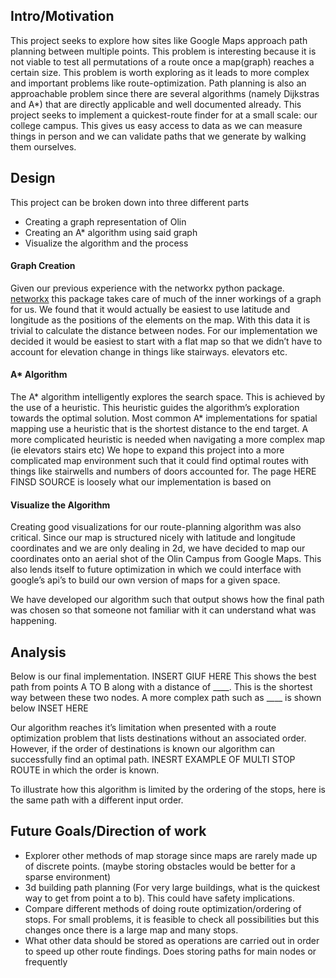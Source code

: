 ## Intro/Motivation
This project seeks to explore how sites like Google Maps approach path planning between multiple points. This problem is interesting because it is not viable to test all permutations of a route once a map(graph) reaches a certain size. This problem is worth exploring as it leads to more complex and important problems like route-optimization. Path planning is also an approachable problem since there are several algorithms (namely Dijkstras and A*) that are directly applicable and well documented already.
This project seeks to implement a quickest-route finder for at a small scale: our college campus. This gives us easy access to data as we can measure things in person and we can validate paths that we generate by walking them ourselves.


## Design 
This project can be broken down into three different parts 
- Creating a graph representation of Olin
- Creating an A* algorithm using said graph
- Visualize the algorithm and the process


#### Graph Creation
Given our previous experience with the networkx python package. [networkx](https://networkx.org/) this package takes care of much of the inner workings of a graph for us. We found that it would actually be easiest to use latitude and longitude as the positions of the elements on the map. With this data it is trivial to calculate the distance between nodes. For our implementation we decided it would be easiest to start with a flat map so that we didn’t have to account for elevation change in things like stairways. elevators etc.
#### A* Algorithm
The A* algorithm intelligently explores the search space. This is achieved by the use of a heuristic. This heuristic guides the algorithm’s exploration towards the optimal solution. Most common A* implementations for spatial mapping use a heuristic that is the shortest distance to the end target. A more complicated heuristic is needed when navigating a more complex map (ie elevators stairs etc) 
We hope to expand this project into a more complicated map environment such that it could find optimal routes with things like stairwells and numbers of doors accounted for.
The page HERE FINSD SOURCE is loosely what our implementation is based on


#### Visualize the Algorithm
Creating good visualizations for our route-planning algorithm was also critical. Since our map is structured nicely with latitude and longitude coordinates and we are only dealing in 2d, we have decided to map our coordinates onto an aerial shot of the Olin Campus from Google Maps. This also lends itself to future optimization in which we could interface with google’s api’s to build our own version of maps for a given space. 

We have developed our algorithm such that output shows how the final path was chosen so that someone not familiar with it can understand what was  happening.


## Analysis
Below is our final implementation. INSERT GIUF HERE![]()
This shows the best path from points A TO B along with a distance of ____. This is the shortest way between these two nodes. 
A more complex path such as ____ is shown below
INSET HERE

Our algorithm reaches it’s limitation when presented with a route optimization problem that lists destinations without an associated order. However, if the order of destinations is known our algorithm can successfully find an optimal path. INESRT EXAMPLE OF MULTI STOP ROUTE in which the order is known.

To illustrate how this algorithm is limited by the ordering of the stops, here is the same path with a different input order.


## Future Goals/Direction of work
- Explorer other methods of map storage since maps are rarely made up of discrete points. (maybe storing obstacles would be better for a sparse environment)
- 3d building path planning (For very large buildings, what is the quickest way to get from point a to b). This could have safety implications.
- Compare different methods of doing route optimization/ordering of stops. For small problems, it is feasible to check all possibilities but this changes once there is a large map and many stops.
- What other data should be stored as operations are carried out in order to speed up other route findings. Does storing paths for main nodes or frequently 
